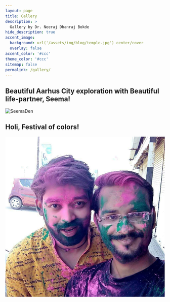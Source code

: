 ```yaml
---
layout: page
title: Gallery
description: >
  Gallery by Dr. Neeraj Dhanraj Bokde
hide_description: true
accent_image: 
  background: url('/assets/img/blog/temple.jpg') center/cover
  overlay: false
accent_color: '#ccc'
theme_color: '#ccc'
sitemap: false
permalink: /gallery/
---
```


## Beautiful Aarhus City exploration with Beautiful life-partner, Seema!

![SeemaDen](https://raw.githubusercontent.com/neerajdhanraj/NeerajDhanraj/1690091dda77c41644a2880f88414265cc501187/images/SeemaDen.gif)

## Holi, Festival of colors!

![Holi](https://raw.githubusercontent.com/neerajdhanraj/NeerajDhanraj/master/images/holi.jpg)
